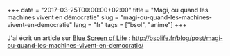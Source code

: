 +++
date = "2017-03-25T00:00:00+02:00"
title = "Magi, ou quand les machines vivent en démocratie"
slug = "magi-ou-quand-les-machines-vivent-en-democratie"
lang = "fr"
tags = ["bsol", "anime"]
+++

J'ai écrit un article sur [Blue Screen of Life](http://bsolife.fr) :
http://bsolife.fr/blog/post/magi-ou-quand-les-machines-vivent-en-democratie/
